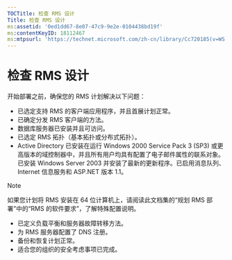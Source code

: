 ```yaml
---
TOCTitle: 检查 RMS 设计
Title: 检查 RMS 设计
ms:assetid: '0ed1dd67-8e07-47c9-9e2e-0104438bd19f'
ms:contentKeyID: 18112467
ms:mtpsurl: 'https://technet.microsoft.com/zh-cn/library/Cc720185(v=WS.10)'
---
```


检查 RMS 设计
=============

开始部署之前，确保您的 RMS 计划解决以下问题：

-   已选定支持 RMS 的客户端应用程序，并且首展计划正常。
-   已确定分发 RMS 客户端的方法。
-   数据库服务器已安装并且可访问。
-   已选定 RMS 拓扑（基本拓扑或分布式拓扑）。
-   Active Directory 已安装在运行 Windows 2000 Service Pack 3 (SP3) 或更高版本的域控制器中，并且所有用户均具有配置了电子邮件属性的联系对象。已安装 Windows Server 2003 并安装了最新的更新程序。已启用消息队列、Internet 信息服务和 ASP.NET 版本 1.1。

  > [!NOTE]  
  > 如果您计划将 RMS 安装在 64 位计算机上，请阅读此文档集的“规划 RMS 部署”中的“RMS 的软件要求”，了解特殊配置说明。 

-   已定义负载平衡和服务器故障转移方法。
-   为 RMS 服务器配置了 DNS 注册。
-   备份和恢复计划正常。
-   适合您的组织的安全考虑事项已完成。
